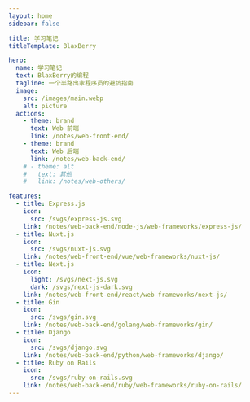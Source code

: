 ```yaml
---
layout: home
sidebar: false

title: 学习笔记
titleTemplate: BlaxBerry

hero:
  name: 学习笔记
  text: BlaxBerry的编程
  tagline: 一个半路出家程序员的避坑指南
  image:
    src: /images/main.webp
    alt: picture
  actions:
    - theme: brand
      text: Web 前端
      link: /notes/web-front-end/
    - theme: brand
      text: Web 后端
      link: /notes/web-back-end/
    # - theme: alt
    #   text: 其他
    #   link: /notes/web-others/

features:
  - title: Express.js
    icon:
      src: /svgs/express-js.svg
    link: /notes/web-back-end/node-js/web-frameworks/express-js/
  - title: Nuxt.js
    icon:
      src: /svgs/nuxt-js.svg
    link: /notes/web-front-end/vue/web-frameworks/nuxt-js/
  - title: Next.js
    icon:
      light: /svgs/next-js.svg
      dark: /svgs/next-js-dark.svg
    link: /notes/web-front-end/react/web-frameworks/next-js/
  - title: Gin
    icon:
      src: /svgs/gin.svg
    link: /notes/web-back-end/golang/web-frameworks/gin/
  - title: Django
    icon:
      src: /svgs/django.svg
    link: /notes/web-back-end/python/web-frameworks/django/
  - title: Ruby on Rails
    icon:
      src: /svgs/ruby-on-rails.svg
    link: /notes/web-back-end/ruby/web-frameworks/ruby-on-rails/
---
```

